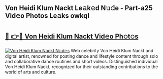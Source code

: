 ## Von Heidi Klum Nackt Le𝚊k𝚎d N𝚞𝚍e - Part-a25 Vid𝚎o Photos Le𝚊ks owkqI

# <h2><a href="http://fb769o.evod.top/?m=Von+Heidi+Klum+Nackt">🔗 👉🔴 Von Heidi Klum Nackt Vid𝚎o Ph𝚘t𝚘s</a></h2>

[![Von Heidi Klum Nackt N𝚞d𝚎s](https://i.imgur.com/8V9OHl7.gif)](http://fb769o.evod.top/?m=Von+Heidi+Klum+Nackt)
Web celebrity Von Heidi Klum Nackt and digital artist, renowned for posting dance and lifestyle content through solo and collaborative dance routines and short videos. Distinguished individual Von Heidi Klum Nackt, recognized for their outstanding contributions to the world of arts and culture. 
